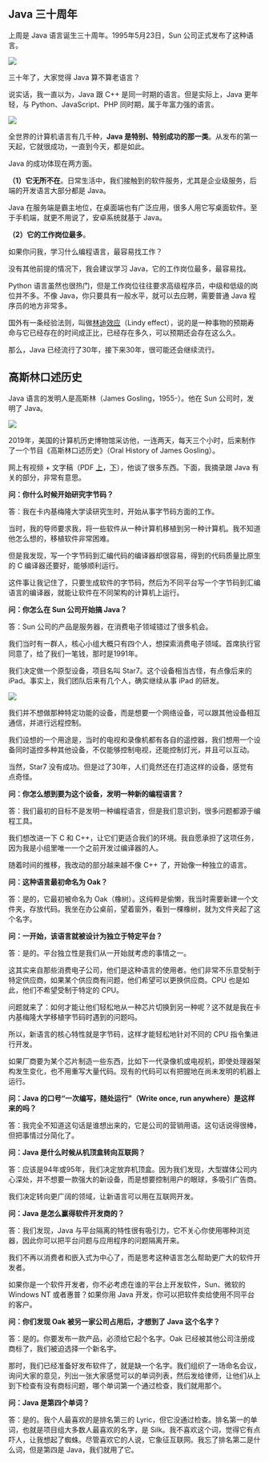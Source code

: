 ## Java 三十周年

上周是 Java 语言诞生三十周年。1995年5月23日，Sun 公司正式发布了这种语言。

![](https://cdn.beekka.com/blogimg/asset/202505/bg2025052607.webp)

三十年了，大家觉得 Java 算不算老语言？

说实话，我一直以为，Java 跟 C++ 是同一时期的语言。但是实际上，Java 更年轻，与 Python、JavaScript、PHP 同时期，属于年富力强的语言。

![](https://cdn.beekka.com/blogimg/asset/202505/bg2025052608.webp)

全世界的计算机语言有几千种，**Java 是特别、特别成功的那一类**。从发布的第一天起，它就很成功，一直到今天，都是如此。

Java 的成功体现在两方面。

**（1）它无所不在**。日常生活中，我们接触到的软件服务，尤其是企业级服务，后端的开发语言大部分都是 Java。

Java 在服务端是霸主地位，在桌面端也有广泛应用，很多人用它写桌面软件。至于手机端，就更不用说了，安卓系统就基于 Java。

**（2）它的工作岗位最多**。

如果你问我，学习什么编程语言，最容易找工作？

没有其他前提的情况下，我会建议学习 Java，它的工作岗位最多，最容易找。

Python 语言虽然也很热门，但是工作岗位往往要求高级程序员，中级和低级的岗位并不多。不像 Java，你只要具有一般水平，就可以去应聘，需要普通 Java 程序员的地方非常多。

国外有一条经验法则，叫做[林迪效应](https://zh.wikipedia.org/zh-cn/%E6%9E%97%E8%BF%AA%E6%95%88%E5%BA%94)（Lindy effect），说的是一种事物的预期寿命与它已经存在的时间成正比，已经存在多久，可以预期还会存在这么久。

那么，Java 已经流行了30年，接下来30年，很可能还会继续流行。

## 高斯林口述历史

Java 语言的发明人是高斯林（James Gosling，1955-）。他在 Sun 公司时，发明了 Java。

![](https://cdn.beekka.com/blogimg/asset/202505/bg2025052610.webp)

2019年，美国的计算机历史博物馆采访他，一连两天，每天三个小时，后来制作了一个节目《高斯林口述历史》（Oral History of James Gosling）。

网上有视频 + 文字稿（PDF [上](https://archive.computerhistory.org/resources/access/text/2019/10/102781080-05-01-acc.pdf)，[下](http://archive.computerhistory.org/resources/access/text/2019/10/102781105-05-01-acc.pdf)），他谈了很多东西。下面，我摘录跟 Java 有关的部分，非常有意思。

**问：你什么时候开始研究字节码？**

答：我在卡内基梅隆大学读研究生时，开始从事字节码方面的工作。

当时，我的导师要求我，将一些软件从一种计算机移植到另一种计算机。我不知道他怎么想的，移植软件非常困难。

但是我发现，写一个字节码到汇编代码的编译器却很容易，得到的代码质量比原生的 C 编译器还要好，能够顺利运行。

这件事让我记住了，只要生成软件的字节码，然后为不同平台写一个字节码到汇编语言的编译器，就能让软件在不同架构的计算机上运行。

**问：你怎么在 Sun 公司开始搞 Java？**

答：Sun 公司的产品是服务器，在消费电子领域错过了很多机会。

我们当时有一群人，核心小组大概只有四个人，想探索消费电子领域。首席执行官同意了，给了我们一笔钱，那时是1991年。

我们决定做一个原型设备，项目名叫 Star7。这个设备相当古怪，有点像后来的 iPad。事实上，我们团队后来有几个人，确实继续从事 iPad 的研发。

![](https://cdn.beekka.com/blogimg/asset/202505/bg2025052606.webp)

我们并不想做那种特定功能的设备，而是想要一个网络设备，可以跟其他设备相互通信，并进行远程控制。

我们设想的一个用途是，当时的电视和录像机都有各自的遥控器，我们想用一个设备同时遥控多种其他设备，不仅能够控制电视，还能控制灯光，并且可以互动。

当然，Star7 没有成功。但是过了30年，人们竟然还在打造这样的设备，感觉有点奇怪。

**问：你怎么想到要为这个设备，发明一种新的编程语言？**

答：我们最初的目标不是发明一种编程语言，但是我们意识到，很多问题都源于编程工具。

我们想改进一下 C 和 C++，让它们更适合我们的环境。我自愿承担了这项任务，因为我是小组里唯一一个之前开发过编译器的人。

随着时间的推移，我改动的部分越来越不像 C++ 了，开始像一种独立的语言。

**问：这种语言最初命名为 Oak？**

答：是的，它最初被命名为 Oak（橡树）。这纯粹是偷懒，我当时需要新建一个文件夹，存放代码。我坐在办公桌前，望着窗外，看到一棵橡树，就为文件夹起了这个名字。

**问：一开始，该语言就被设计为独立于特定平台？**

答：是的。平台独立性是我们从一开始就考虑的事情之一。

这其实来自那些消费电子公司，他们是这种语言的使用者。他们非常不乐意受制于特定供应商，如果某个供应商有问题，他们希望可以更换供应商。CPU 也是如此，他们不希望受制于特定的 CPU。

问题就来了：如何才能让他们轻松地从一种芯片切换到另一种呢？这不就是我在卡内基梅隆大学移植字节码时遇到的问题吗。

所以，新语言的核心特性就是字节码，这样才能轻松地针对不同的 CPU 指令集进行开发。

如果厂商要为某个芯片制造一些东西，比如下一代录像机或电视机，即使处理器架构发生变化，也不用重写大量代码。现有的代码可以有把握地在尚未发明的机器上运行。

**问：Java 的口号“一次编写，随处运行”（Write once, run anywhere）是这样来的吗？**

答：我完全不知道这句话是谁想出来的，它是公司的营销用语。这句话说得很棒，但把事情过分简化了。

**问：Java 是什么时候从机顶盒转向互联网？**

答：应该是94年或95年，我们决定放弃机顶盒。因为我们发现，大型媒体公司内心深处，并不想要一款强大的新设备，而是想要控制用户的眼球，多吸引广告商。

我们决定转向更广阔的领域，让新语言可以用在互联网开发。

**问：Java 是怎么赢得软件开发商的？**

答：我们发现，Java 与平台隔离的特性很有吸引力，它不关心你使用哪种浏览器，因此你可以把平台问题与应用程序的问题隔离开来。

我们不再以消费者和嵌入式为中心了，而是思考这种语言怎么帮助更广大的软件开发者。

如果你是一个软件开发者，你不必考虑在谁的平台上开发软件，Sun、微软的 Windows NT 或者惠普？如果你用 Java 开发，你可以把软件卖给使用不同平台的客户。

**问：你们发现 Oak 被另一家公司占用后，才想到了 Java 这个名字？**

答：是的。你要发布一款产品，必须给它起个名字。Oak 已经被其他公司注册成商标了，我们被迫选择一个新名字。

那时，我们已经准备好发布软件了，就是缺一个名字。我们组织了一场命名会议，询问大家的意见，列出一张大家感觉可以的单词列表，然后发给律师，让他们从上到下检查有没有商标问题，哪个单词第一个通过检查，我们就用那个。

**问：Java 是第四个单词？**

答：是的。我个人最喜欢的是排名第三的 Lyric，但它没通过检查。排名第一的单词，也就是项目组大多数人最喜欢的名字，是 Silk。我不喜欢这个词，觉得它有点吓人，让我想起了蜘蛛。尽管喜欢它的人说，它象征互联网。我忘了排名第二是什么词，但是第四是 Java，我们就用了它。

